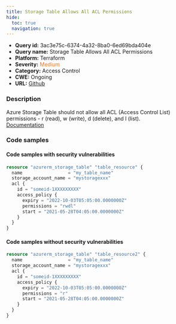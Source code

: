 ```yaml
---
title: Storage Table Allows All ACL Permissions
hide:
  toc: true
  navigation: true
---
```


<style>
  .highlight .hll {
    background-color: #ff171742;
  }
  .md-content {
    max-width: 1100px;
    margin: 0 auto;
  }
</style>

-   **Query id:** 3ac3e75c-6374-4a32-8ba0-6ed69bda404e
-   **Query name:** Storage Table Allows All ACL Permissions
-   **Platform:** Terraform
-   **Severity:** <span style="color:#ff7213">Medium</span>
-   **Category:** Access Control
-   **CWE:** Ongoing
-   **URL:** [Github](https://github.com/DataDog/kics/tree/master/assets/queries/terraform/azure/storage_table_allows_all_acl_permissions)

### Description
Azure Storage Table should not allow all ACL (Access Control List) permissions - r (read), w (write), d (delete), and l (list).<br>
[Documentation](https://registry.terraform.io/providers/hashicorp/azurerm/latest/docs/resources/storage_table#permissions)

### Code samples
#### Code samples with security vulnerabilities
```tf title="Positive test num. 1 - tf file" hl_lines="8"
resource "azurerm_storage_table" "table_resource" {
  name                 = "my_table_name"
  storage_account_name = "mystoragexxx"
  acl {
    id = "someid-1XXXXXXXXX"
    access_policy {
      expiry = "2022-10-03T05:05:00.0000000Z"
      permissions = "rwdl"
      start = "2021-05-28T04:05:00.0000000Z"
    }
  }
}

```


#### Code samples without security vulnerabilities
```tf title="Negative test num. 1 - tf file"
resource "azurerm_storage_table" "table_resource2" {
  name                 = "my_table_name"
  storage_account_name = "mystoragexxx"
  acl {
    id = "someid-1XXXXXXXXX"
    access_policy {
      expiry = "2022-10-03T05:05:00.0000000Z"
      permissions = "r"
      start = "2021-05-28T04:05:00.0000000Z"
    }
  }
}

```
